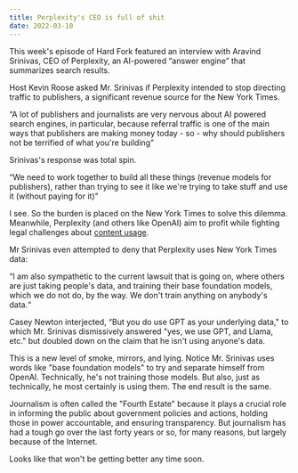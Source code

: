 ```yaml
---
title: Perplexity's CEO is full of shit
date: 2022-03-10
---
```


This week's episode of Hard Fork featured an interview with Aravind Srinivas, CEO of Perplexity, an AI-powered “answer engine” that summarizes search results.

Host Kevin Roose asked Mr. Srinivas if Perplexity intended to stop directing traffic to publishers, a significant revenue source for the New York Times.

“A lot of publishers and journalists are very nervous about AI powered search engines, in particular, because referral traffic is one of the main ways that publishers are making money today - so - why should publishers not be terrified of what you're building”

Srinivas's response was total spin.

“We need to work together to build all these things (revenue models for publishers), rather than trying to see it like we're trying to take stuff and use it (without paying for it)"

I see. So the burden is placed on the New York Times to solve this dilemma. Meanwhile, Perplexity (and others like OpenAI) aim to profit while fighting legal challenges about [content usage](https://arstechnica.com/tech-policy/2024/02/why-the-new-york-times-might-win-its-copyright-lawsuit-against-openai/5/).

Mr Srinivas even attempted to deny that Perplexity uses New York Times data:

“I am also sympathetic to the current lawsuit that is going on, where others are just taking people's data, and training their base foundation models, which we do not do, by the way. We don't train anything on anybody's data.“

Casey Newton interjected, “But you do use GPT as your underlying data," to which Mr. Srinivas dismissively answered "yes, we use GPT, and Llama, etc." but doubled down on the claim that he isn't using anyone's data.

This is a new level of smoke, mirrors, and lying. Notice Mr. Srinivas uses words like "base foundation models" to try and separate himself from OpenAI. Technically, he's not training those models. But also, just as technically, he most certainly is using them. The end result is the same.

Journalism is often called the "Fourth Estate" because it plays a crucial role in informing the public about government policies and actions, holding those in power accountable, and ensuring transparency. But journalism has had a tough go over the last forty years or so, for many reasons, but largely because of the Internet.

Looks like that won't be getting better any time soon.

